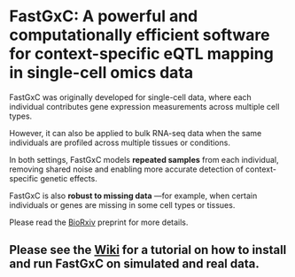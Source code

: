 # FastGxC: A powerful and computationally efficient software for context-specific eQTL mapping in single-cell omics data 

FastGxC was originally developed for single-cell data, where each individual contributes gene expression measurements across multiple cell types. 

However, it can also be applied to bulk RNA-seq data when the same individuals are profiled across multiple tissues or conditions. 

In both settings, FastGxC models **repeated samples** from each individual, removing shared noise and enabling more accurate detection of context-specific genetic effects.

FastGxC is also **robust to missing data** —for example, when certain individuals or genes are missing in some cell types or tissues.

Please read the [BioRxiv](https://www.biorxiv.org/content/10.1101/2021.06.17.448889v2) preprint for more details. 

<!-- Extended data with FastGxC results on GTEx, OneK1K, and CLUES cohorts can be found [here](https://zenodo.org/record/5015123#.YNJ1WpNKjOR) -->


## Please see the [Wiki](https://github.com/BalliuLab/FastGxC/wiki) for a tutorial on how to install and run FastGxC on simulated and real data.



